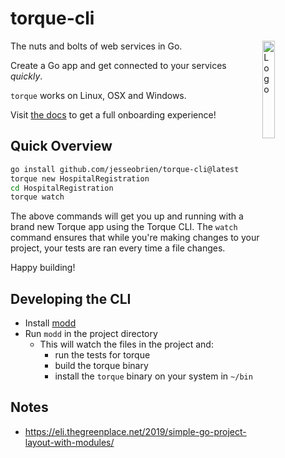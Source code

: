# torque-cli

<img alt="Logo" align="right" src="https://i.imgur.com/lfT6T9E.png" width="20%" />

The nuts and bolts of web services in Go.

Create a Go app and get connected to your services _quickly_.

`torque` works on Linux, OSX and Windows.

Visit [the docs](https://gotorque.dev/docs) to get a full onboarding experience!

## Quick Overview

```sh
go install github.com/jesseobrien/torque-cli@latest
torque new HospitalRegistration
cd HospitalRegistration
torque watch
```

The above commands will get you up and running with a brand new Torque app using the Torque CLI. The `watch` command ensures that while you're making changes to your project, your tests are ran every time a file changes.

Happy building!

## Developing the CLI

- Install [modd](https://github.com/cortesi/modd)
- Run `modd` in the project directory
  - This will watch the files in the project and:
    - run the tests for torque
    - build the torque binary
    - install the `torque` binary on your system in `~/bin`

## Notes

- https://eli.thegreenplace.net/2019/simple-go-project-layout-with-modules/
